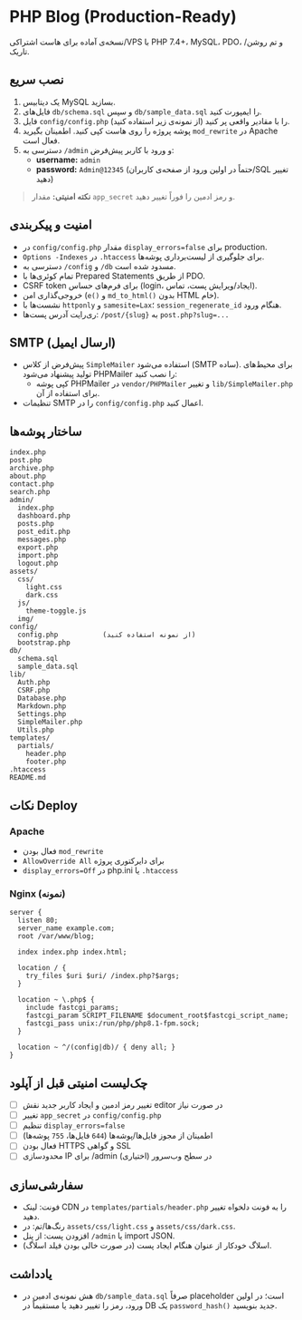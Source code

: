 # PHP Blog (Production-Ready)

نسخه‌ی آماده برای هاست اشتراکی/VPS با PHP 7.4+، MySQL، PDO، و تم روشن/تاریک.

## نصب سریع
1. یک دیتابیس MySQL بسازید.
2. فایل‌های `db/schema.sql` و سپس `db/sample_data.sql` را ایمپورت کنید.
3. فایل `config/config.php` را با مقادیر واقعی پر کنید (از نمونه‌ی زیر استفاده کنید).
4. پوشه پروژه را روی هاست کپی کنید. اطمینان بگیرید `mod_rewrite` در Apache فعال است.
5. دسترسی به `/admin` و ورود با کاربر پیش‌فرض:
   - **username:** `admin`
   - **password:** `Admin@12345` (حتماً در اولین ورود از صفحه‌ی کاربران/SQL تغییر دهید)

> **نکته امنیتی:** مقدار `app_secret` و رمز ادمین را فوراً تغییر دهید.

## امنیت و پیکربندی
- در `config/config.php` مقدار `display_errors=false` برای production.
- `Options -Indexes` در `.htaccess` برای جلوگیری از لیست‌برداری پوشه‌ها.
- دسترسی به `/config` و `/db` مسدود شده است.
- تمام کوئری‌ها با Prepared Statements از طریق PDO.
- CSRF token برای فرم‌های حساس (login، ایجاد/ویرایش پست، تماس).
- خروجی‌گذاری امن (`e()` و `md_to_html()` بدون HTML خام).
- نشست‌ها با `httponly` و `samesite=Lax`؛ `session_regenerate_id` هنگام ورود.
- ری‌رایت آدرس پست‌ها: `/post/{slug}` به `post.php?slug=...`

## SMTP (ارسال ایمیل)
- پیش‌فرض از کلاس `SimpleMailer` استفاده می‌شود (SMTP ساده). برای محیط‌های تولید پیشنهاد می‌شود PHPMailer را نصب کنید:
  - کپی پوشه PHPMailer در `vendor/PHPMailer` و تغییر `lib/SimpleMailer.php` برای استفاده از آن.
- تنظیمات SMTP را در `config/config.php` اعمال کنید.

## ساختار پوشه‌ها
```
index.php
post.php
archive.php
about.php
contact.php
search.php
admin/
  index.php
  dashboard.php
  posts.php
  post_edit.php
  messages.php
  export.php
  import.php
  logout.php
assets/
  css/
    light.css
    dark.css
  js/
    theme-toggle.js
  img/
config/
  config.php           (از نمونه استفاده کنید)
  bootstrap.php
db/
  schema.sql
  sample_data.sql
lib/
  Auth.php
  CSRF.php
  Database.php
  Markdown.php
  Settings.php
  SimpleMailer.php
  Utils.php
templates/
  partials/
    header.php
    footer.php
.htaccess
README.md
```

## نکات Deploy
### Apache
- فعال بودن `mod_rewrite`
- `AllowOverride All` برای دایرکتوری پروژه
- `display_errors=Off` در php.ini یا `.htaccess`

### Nginx (نمونه)
```nginx
server {
  listen 80;
  server_name example.com;
  root /var/www/blog;

  index index.php index.html;

  location / {
    try_files $uri $uri/ /index.php?$args;
  }

  location ~ \.php$ {
    include fastcgi_params;
    fastcgi_param SCRIPT_FILENAME $document_root$fastcgi_script_name;
    fastcgi_pass unix:/run/php/php8.1-fpm.sock;
  }

  location ~ ^/(config|db)/ { deny all; }
}
```

## چک‌لیست امنیتی قبل از آپلود
- [ ] تغییر رمز ادمین و ایجاد کاربر جدید نقش editor در صورت نیاز
- [ ] تغییر `app_secret` در `config/config.php`
- [ ] تنظیم `display_errors=false`
- [ ] اطمینان از مجوز فایل‌ها/پوشه‌ها (`644` فایل‌ها، `755` پوشه‌ها)
- [ ] فعال بودن HTTPS و گواهی SSL
- [ ] محدودسازی IP برای /admin در سطح وب‌سرور (اختیاری)

## سفارشی‌سازی
- فونت: لینک CDN در `templates/partials/header.php` را به فونت دلخواه تغییر دهید.
- رنگ‌ها/تم: در `assets/css/light.css` و `assets/css/dark.css`.
- افزودن پست: از پنل `/admin` یا import JSON.
- اسلاگ خودکار از عنوان هنگام ایجاد پست (در صورت خالی بودن فیلد اسلاگ).

## یادداشت
- هش نمونه‌ی ادمین در `db/sample_data.sql` صرفاً placeholder است؛ در اولین ورود، رمز را تغییر دهید یا مستقیماً در DB یک `password_hash()` جدید بنویسید.
